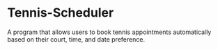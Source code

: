 # Tennis-Scheduler
A program that allows users to book tennis appointments automatically based on their court, time, and date preference.
